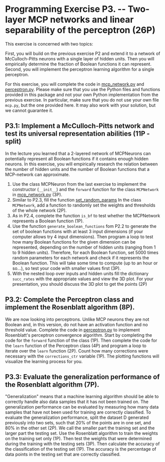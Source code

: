 # Programming Exercise P3. -- Two-layer MCP networks and linear separability of the perceptron (26P)
This exercise is concerned with two topics:

First, you will build on the previous exercise P2 and extend it to a network of McCulloch-Pitts neurons with a single layer of hidden units. Then you will empirically determine the fraction of Boolean functions it can represent. 
Second, you will implement the perceptron learning algorithm for a single perceptron. 

For this exercise, you will complete the code in [mcp_network.py](mcp_network.py) and [perceptron.py](perceptron.py). Please make sure that you use the Python files and functions provided in this package and not your own Python implementation from the previous exercise. In particular, make sure that you do not use your own file `mcp.py`, but the one provided here. It may also work with your solution, but we cannot guarantee it.   

## P3.1: Implement a McCulloch-Pitts network and test its universal representation abilities (11P - split)
In the lecture you learned that a 2-layered network of MCPNeurons can potentially represent all Boolean functions if it contains enough hidden neurons. In this exercise, you will empirically research the relation between the number of hidden units and the number of Boolean functions that a MCP-network can approximate. 
1. Use the class MCPNeuron from the last exercise to implement the constructor (`__init__`) and the `forward` function for the class `MCPNetwork` in [mcp_network.py](mcp_network.py) (3P).
2. Similar to P2.3, fill the function  [set_random_params](mcp_network.py) In the class `MCPNetwork`, add a function to randomly set the weights and thresholds of the whole network (2P). 
3. As in P2.4, complete the function `is_bf` to test whether the MCPNetwork represents a Boolean function (1P).
4. Use the function `generate_boolean_functions` fom P2.2 to generate the set of boolean functions with at least 3 input dimensions (if your computer allows try 4 input dimensions). Then program a loop to test how many Boolean functions for the given dimension can be represented, depending on the number of hidden units (ranging from 1 to 9 hidden units). Therefore, for each Boolean function, set 5000 times random parameters for each network and check if it represents the Boolean function. This will take some time to compute (up to an hour or so...), so test your code with smaller values first (3P).
5. With the nested loop over inputs and hidden units fill the dictionary `succ_rates` with the appropriate values and view the 3D plot. For your presentation, you should discuss the 3D plot to get the points (2P)

## P3.2: Complete the Perceptron class and implement the Rosenblatt algorithm (8P).
We are now looking into perceptrons. Unlike MCP neurons they are not Boolean and, in this version, do not have an activation function and no threshold value. Complete the code in [perceptron.py](perceptron.py) to implement Rosenblatt's perceptron convergence algorithm.  Start by completing the code for the  `forward` function of the class (1P).
Then complete the code for the `learn` function of the Perceptron class (4P) and program a loop to iterate over the `learn` function (2P). Count how many corrections were necessary with the `corrections_ctr` variable (1P). The plotting functions will visualize the learning process for you.   

## P3.3: Evaluate the generalization performance of the Rosenblatt algorithm (7P).
"Generalization" means that a machine learning algorithm should be able to correctly handle also data samples that it has not been trained on. 
The generalization performance can be evaluated by measuring how many data samples that have not been used for training are correctly classified.
To evaluate the generalization performance, split the dataset D generated previously into two sets, such that 20% of the points are in one set, and 80% in the other set (2P). We call the smaller part the training set and the larger part the testing set. Use the Rosenblatt algorithm to train the weights on the training set only (1P). Then test the weights that were determined during the training with the testing sets (3P). Then calculate the accuracy of the classification of the testing set (1P). The accuracy is the percentage of data points in the testing set that are correctly classified.  


